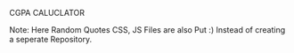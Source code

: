 CGPA CALUCLATOR

Note: 
Here Random Quotes CSS, JS Files are also Put :) 
Instead of creating a seperate Repository.

